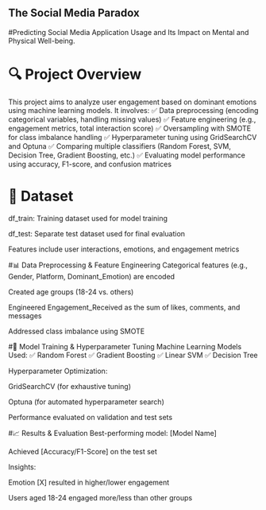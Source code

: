 
## The Social Media Paradox 
#Predicting Social Media Application Usage and Its Impact on Mental and Physical Well-being.

# 🔍 Project Overview
This project aims to analyze user engagement based on dominant emotions using machine learning models. It involves:
✅ Data preprocessing (encoding categorical variables, handling missing values)
✅ Feature engineering (e.g., engagement metrics, total interaction score)
✅ Oversampling with SMOTE for class imbalance handling
✅ Hyperparameter tuning using GridSearchCV and Optuna
✅ Comparing multiple classifiers (Random Forest, SVM, Decision Tree, Gradient Boosting, etc.)
✅ Evaluating model performance using accuracy, F1-score, and confusion matrices

# 📂 Dataset
df_train: Training dataset used for model training

df_test: Separate test dataset used for final evaluation

Features include user interactions, emotions, and engagement metrics

#📊 Data Preprocessing & Feature Engineering
Categorical features (e.g., Gender, Platform, Dominant_Emotion) are encoded

Created age groups (18-24 vs. others)

Engineered Engagement_Received as the sum of likes, comments, and messages

Addressed class imbalance using SMOTE

#🤖 Model Training & Hyperparameter Tuning
Machine Learning Models Used:
✅ Random Forest
✅ Gradient Boosting
✅ Linear SVM
✅ Decision Tree

Hyperparameter Optimization:

GridSearchCV (for exhaustive tuning)

Optuna (for automated hyperparameter search)

Performance evaluated on validation and test sets

#📈 Results & Evaluation
Best-performing model: [Model Name]

Achieved [Accuracy/F1-Score] on the test set

Insights:

Emotion [X] resulted in higher/lower engagement

Users aged 18-24 engaged more/less than other groups
